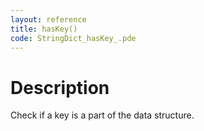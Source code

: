 ```yaml
---
layout: reference
title: hasKey()
code: StringDict_hasKey_.pde
---
```


# Description

Check if a key is a part of the data structure.

